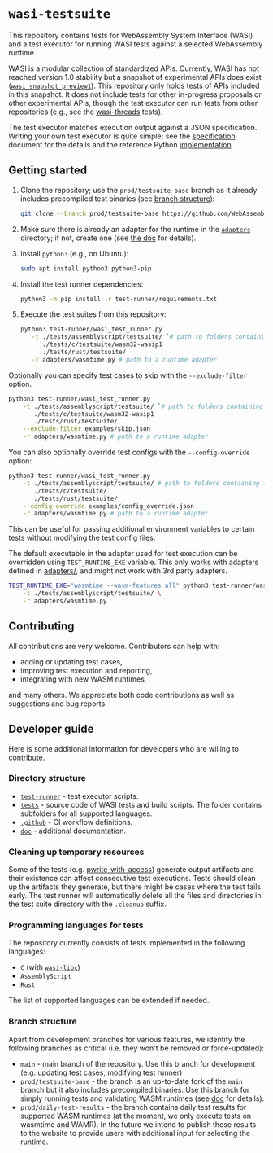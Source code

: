 # `wasi-testsuite`

This repository contains tests for WebAssembly System Interface (WASI) and a test executor for running WASI tests against a selected WebAssembly runtime.

WASI is a modular collection of standardized APIs. Currently, WASI has not reached version 1.0
stability but a snapshot of experimental APIs does exist ([`wasi_snapshot_preview1`]). This
repository only holds tests of APIs included in this snapshot. It does not include tests for other
in-progress proposals or other experimental APIs, though the test executor can run tests from other repositories (e.g., see the [wasi-threads] tests).

[`wasi_snapshot_preview1`]: https://github.com/WebAssembly/WASI/blob/main/legacy/preview1/docs.md
[wasi-threads]: https://github.com/WebAssembly/wasi-threads/tree/main/test

The test executor matches execution output against a JSON specification. Writing your own test
executor is quite simple; see the [specification] document for the details and the reference Python
[implementation].

[specification]: doc/specification.md
[implementation]: ./test-runner

## Getting started

1. Clone the repository; use the `prod/testsuite-base` branch as it already includes precompiled
   test binaries (see [branch structure](#branch-structure)):

   ```bash
   git clone --branch prod/testsuite-base https://github.com/WebAssembly/wasi-testsuite
   ```

2. Make sure there is already an adapter for the runtime in the [`adapters`](adapters) directory; if
   not, create one (see [the doc](doc/adapters.md) for details).

3. Install `python3` (e.g., on Ubuntu):

   ```bash
   sudo apt install python3 python3-pip
   ```

4. Install the test runner dependencies:

   ```bash
   python3 -m pip install -r test-runner/requirements.txt
   ```

5. Execute the test suites from this repository:

   ```bash
   python3 test-runner/wasi_test_runner.py                                                  \
      -t ./tests/assemblyscript/testsuite/ `# path to folders containing .wasm test files` \
         ./tests/c/testsuite/wasm32-wasip1                                                 \
         ./tests/rust/testsuite/                                                           \
      -r adapters/wasmtime.py # path to a runtime adapter
   ```

Optionally you can specify test cases to skip with the `--exclude-filter` option.

```bash
python3 test-runner/wasi_test_runner.py                                                  \
    -t ./tests/assemblyscript/testsuite/ `# path to folders containing .wasm test files` \
       ./tests/c/testsuite/wasm32-wasip1                                                 \
       ./tests/rust/testsuite/                                                           \
    --exclude-filter examples/skip.json                                                  \
    -r adapters/wasmtime.py # path to a runtime adapter
```

You can also optionally override test configs with the `--config-override`
option:

```bash
python3 test-runner/wasi_test_runner.py                                                  \
    -t ./tests/assemblyscript/testsuite/ # path to folders containing .wasm test files   \
       ./tests/c/testsuite/                                                              \
       ./tests/rust/testsuite/                                                           \
    --config-override examples/config_override.json                                      \
    -r adapters/wasmtime.py # path to a runtime adapter
```

This can be useful for passing additional environment variables to certain
tests without modifying the test config files.

The default executable in the adapter used for test execution can be
overridden using `TEST_RUNTIME_EXE` variable. This only works with adapters defined in
[adapters/](adapters/), and might not work with 3rd party adapters.

```bash
TEST_RUNTIME_EXE="wasmtime --wasm-features all" python3 test-runner/wasi_test_runner.py                                                  \
    -t ./tests/assemblyscript/testsuite/ \
    -r adapters/wasmtime.py
```

## Contributing

All contributions are very welcome. Contributors can help with:

- adding or updating test cases,
- improving test execution and reporting,
- integrating with new WASM runtimes,

and many others. We appreciate both code contributions as well as suggestions and bug reports.

## Developer guide

Here is some additional information for developers who are willing to contribute.

### Directory structure

- [`test-runner`](test-runner) - test executor scripts.
- [`tests`](tests) - source code of WASI tests and build scripts. The folder contains subfolders for all supported languages.
- [`.github`](.github) - CI workflow definitions.
- [`doc`](doc) - additional documentation.

### Cleaning up temporary resources

Some of the tests (e.g. [pwrite-with-access](./tests/c/src/pwrite-with-access.c)) generate
output artifacts and their existence can affect consecutive test executions. Tests should clean up
the artifacts they generate, but there might be cases where the test fails early. The test runner
will automatically delete all the files and directories in the test suite directory with the
`.cleanup` suffix.

### Programming languages for tests

The repository currently consists of tests implemented in the following languages:

- `C` (with [`wasi-libc`](https://github.com/WebAssembly/wasi-libc))
- `AssemblyScript`
- `Rust`

The list of supported languages can be extended if needed.

### Branch structure

Apart from development branches for various features, we identify the following branches as critical (i.e. they won't be removed or force-updated):

- `main` - main branch of the repository. Use this branch for development (e.g. updating test cases, modifying test runner)
- `prod/testsuite-base` - the branch is an up-to-date fork of the `main` branch but it also includes precompiled binaries. Use this branch for simply running tests and validating WASM runtimes (see [doc](doc/precompiled-binaries.md) for details).
- `prod/daily-test-results` - the branch contains daily test results for supported WASM runtimes (at the moment, we only execute tests on wasmtime and WAMR). In the future we intend to publish those results to the website to provide users with additional input for selecting the runtime.
